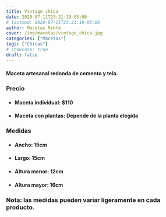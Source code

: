 ```yaml
---
title: Vintage chica
date: 2020-07-11T23:21:19-05:00
# lastmod: 2020-07-11T23:21:19-05:00
author: Macetas Nikté
cover: /img/macetas/vintage_chica.jpg
categories: ["Macetas"]
tags: ["Chicas"]
# showcase: true
draft: false
---
```


#### Maceta artesanal redonda de cemento y tela.

###  Precio
- #### Maceta individual: $110
- #### Maceta con plantas: Depende de la planta elegida

### Medidas
- #### Ancho: 15cm
- #### Largo: 15cm
- #### Altura menor: 12cm
- #### Altura mayor: 16cm
### Nota: las medidas pueden variar ligeramente en cada producto.
<!--more-->
